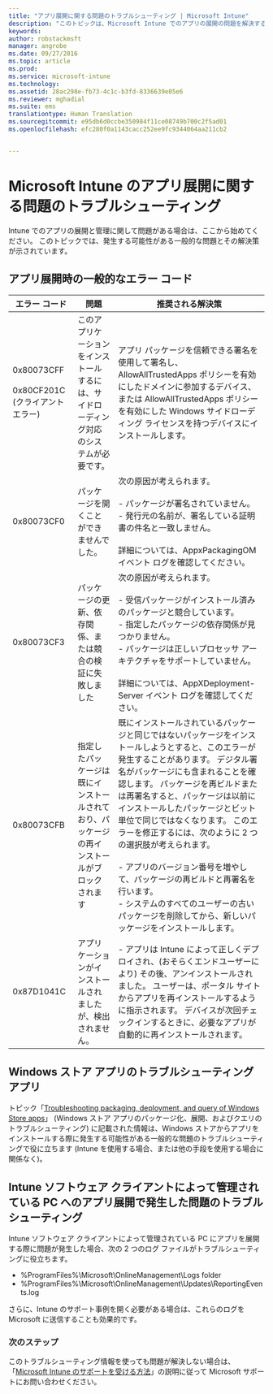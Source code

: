 ```yaml
---
title: "アプリ展開に関する問題のトラブルシューティング | Microsoft Intune"
description: "このトピックは、Microsoft Intune でのアプリの展開の問題を解決するために役立ちます。"
keywords: 
author: robstackmsft
manager: angrobe
ms.date: 09/27/2016
ms.topic: article
ms.prod: 
ms.service: microsoft-intune
ms.technology: 
ms.assetid: 28ac298e-fb73-4c1c-b3fd-8336639e05e6
ms.reviewer: mghadial
ms.suite: ems
translationtype: Human Translation
ms.sourcegitcommit: e95db6d0ccbe350984f11ce08749b700c2f5ad01
ms.openlocfilehash: efc280f0a1143cacc252ee9fc9344064aa211cb2


---
```


# Microsoft Intune のアプリ展開に関する問題のトラブルシューティング
Intune でのアプリの展開と管理に関して問題がある場合は、ここから始めてください。 このトピックでは、発生する可能性がある一般的な問題とその解決策が示されています。

## アプリ展開時の一般的なエラー コード

|エラー コード|問題|推奨される解決策|
|--------------|--------------------|------------------------|
|0x80073CFF<br /><br />0x80CF201C (クライアント エラー)|このアプリケーションをインストールするには、サイドローディング対応のシステムが必要です。|アプリ パッケージを信頼できる署名を使用して署名し、AllowAllTrustedApps ポリシーを有効にしたドメインに参加するデバイス、または AllowAllTrustedApps ポリシーを有効にした Windows サイドローディング ライセンスを持つデバイスにインストールします。|
|0x80073CF0|パッケージを開くことができませんでした。|次の原因が考えられます。<br /><br />-   パッケージが署名されていません。<br />-   発行元の名前が、署名している証明書の件名と一致しません。<br /><br />詳細については、AppxPackagingOM イベント ログを確認してください。|
|0x80073CF3|パッケージの更新、依存関係、または競合の検証に失敗しました|次の原因が考えられます。<br /><br />-   受信パッケージがインストール済みのパッケージと競合しています。<br />-   指定したパッケージの依存関係が見つかりません。<br />-   パッケージは正しいプロセッサ アーキテクチャをサポートしていません。<br /><br />詳細については、AppXDeployment-Server イベント ログを確認してください。|
|0x80073CFB|指定したパッケージは既にインストールされており、パッケージの再インストールがブロックされます|既にインストールされているパッケージと同じではないパッケージをインストールしようとすると、このエラーが発生することがあります。 デジタル署名がパッケージにも含まれることを確認します。 パッケージを再ビルドまたは再署名すると、パッケージは以前にインストールしたパッケージとビット単位で同じではなくなります。 このエラーを修正するには、次のように 2 つの選択肢が考えられます。<br /><br />-   アプリのバージョン番号を増やして、パッケージの再ビルドと再署名を行います。<br />-   システムのすべてのユーザーの古いパッケージを削除してから、新しいパッケージをインストールします。|
|0x87D1041C|アプリケーションがインストールされましたが、検出されません。|- アプリは Intune によって正しくデプロイされ、(おそらくエンドユーザーにより) その後、アンインストールされました。 ユーザーは、ポータル サイトからアプリを再インストールするように指示されます。 デバイスが次回チェックインするときに、必要なアプリが自動的に再インストールされます。|

## Windows ストア アプリのトラブルシューティング アプリ

トピック「[Troubleshooting packaging, deployment, and query of Windows Store apps](https://msdn.microsoft.com/library/windows/desktop/hh973484.aspx)」 (Windows ストア アプリのパッケージ化、展開、およびクエリのトラブルシューティング) に記載された情報は、Windows ストアからアプリをインストールする際に発生する可能性がある一般的な問題のトラブルシューティングで役に立ちます (Intune を使用する場合、または他の手段を使用する場合に関係なく)。

## Intune ソフトウェア クライアントによって管理されている PC へのアプリ展開で発生した問題のトラブルシューティング
Intune ソフトウェア クライアントによって管理されている PC にアプリを展開する際に問題が発生した場合、次の 2 つのログ ファイルがトラブルシューティングに役立ちます。
- %ProgramFiles%\Microsoft\OnlineManagement\Logs folder
- %ProgramFiles%\Microsoft\OnlineManagement\Updates\ReportingEvents.log

さらに、Intune のサポート事例を開く必要がある場合は、これらのログを Microsoft に送信することも効果的です。


### 次のステップ
このトラブルシューティング情報を使っても問題が解決しない場合は、「[Microsoft Intune のサポートを受ける方法](how-to-get-support-for-microsoft-intune.md)」の説明に従って Microsoft サポートにお問い合わせください。



<!--HONumber=Oct16_HO2-->


